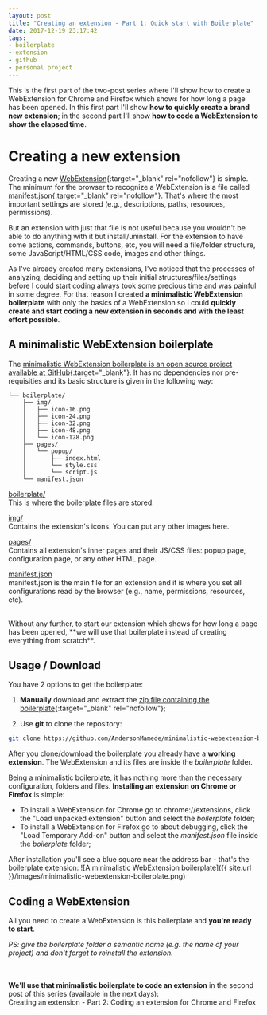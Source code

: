 ```yaml
---
layout: post
title: "Creating an extension - Part 1: Quick start with Boilerplate"
date: 2017-12-19 23:17:42
tags:
- boilerplate
- extension
- github
- personal project
---
```


This is the first part of the two-post series where I'll show how to create a WebExtension for Chrome and Firefox which shows for how long a page has been opened. In this first part I'll show **how to quickly create a brand new extension**; in the second part I'll show **how to code a WebExtension to show the elapsed time**.

# Creating a new extension

Creating a new [WebExtension](https://developer.mozilla.org/en-US/Add-ons/WebExtensions){:target="_blank" rel="nofollow"} is simple. The minimum for the browser to recognize a WebExtension is a file called [manifest.json](https://developer.mozilla.org/en-US/Add-ons/WebExtensions/manifest.json){:target="_blank" rel="nofollow"}. That's where the most important settings are stored (e.g., descriptions, paths, resources, permissions).

But an extension with just that file is not useful because you wouldn't be able to do anything with it but install/uninstall. For the extension to have some actions, commands, buttons, etc, you will need a file/folder structure, some JavaScript/HTML/CSS code, images and other things.

As I've already created many extensions, I've noticed that the processes of analyzing, deciding and setting up their initial structures/files/settings before I could start coding always took some precious time and was painful in some degree. For that reason I created **a minimalistic WebExtension boilerplate** with only the basics of a WebExtension so I could **quickly create and start coding a new extension in seconds and with the least effort possible**.

## A minimalistic WebExtension boilerplate

The [minimalistic WebExtension boilerplate is an open source project available at GitHub](https://github.com/AndersonMamede/minimalistic-webextension-boilerplate){:target="_blank"}. It has no dependencies nor pre-requisities and its basic structure is given in the following way:

```
└── boilerplate/
    ├── img/
    │   ├── icon-16.png
    │   ├── icon-24.png
    │   ├── icon-32.png
    │   ├── icon-48.png
    │   └── icon-128.png
    ├── pages/
    │   └── popup/
    │       ├── index.html
    │       └── style.css
    │       └── script.js
    └── manifest.json
```

<a href="https://github.com/AndersonMamede/minimalistic-webextension-boilerplate/tree/master/boilerplate" target="_blank" rel="nofollow">boilerplate/</a>
<br>This is where the boilerplate files are stored.

<a href="https://github.com/AndersonMamede/minimalistic-webextension-boilerplate/tree/master/boilerplate/img" target="_blank" rel="nofollow">img/</a>
<br>Contains the extension's icons. You can put any other images here.

<a href="https://github.com/AndersonMamede/minimalistic-webextension-boilerplate/tree/master/boilerplate/pages" target="_blank" rel="nofollow">pages/</a>
<br>Contains all extension's inner pages and their JS/CSS files: popup page, configuration page, or any other HTML page.

<a href="https://github.com/AndersonMamede/minimalistic-webextension-boilerplate/tree/master/boilerplate/manifest.json" target="_blank" rel="nofollow">manifest.json</a>
<br>manifest.json is the main file for an extension and it is where you set all configurations read by the browser (e.g., name, permissions, resources, etc).

<br>
Without any further, to start our extension which shows for how long a page has been opened, **we will use that boilerplate instead of creating everything from scratch**.

## Usage / Download

You have 2 options to get the boilerplate:

1) **Manually** download and extract the [zip file containing the boilerplate](https://github.com/AndersonMamede/minimalistic-webextension-boilerplate/archive/master.zip){:target="_blank" rel="nofollow"};

2) Use **git** to clone the repository:

```sh
git clone https://github.com/AndersonMamede/minimalistic-webextension-boilerplate.git
```

After you clone/download the boilerplate you already have a **working extension**. The WebExtension and its files are inside the *boilerplate* folder.

Being a minimalistic boilerplate, it has nothing more than the necessary configuration, folders and files. **Installing an extension on Chrome or Firefox** is simple:

* To install a WebExtension for Chrome go to chrome://extensions, click the "Load unpacked extension" button and select the *boilerplate* folder;
* To install a WebExtension for Firefox go to about:debugging, click the "Load Temporary Add-on" button and select the *manifest.json* file inside the *boilerplate* folder;

After installation you'll see a blue square near the address bar - that's the boilerplate extension:
![A minimalistic WebExtension boilerplate]({{ site.url }}/images/minimalistic-webextension-boilerplate.png)

## Coding a WebExtension

All you need to create a WebExtension is this boilerplate and **you're ready to start**.

*PS: give the boilerplate folder a semantic name (e.g. the name of your project) and don't forget to reinstall the extension.*

<br><br>
<strong>We'll use that minimalistic boilerplate to code an extension</strong> in the second post of this series (available in the next days):
<br>
Creating an extension - Part 2: Coding an extension for Chrome and Firefox
